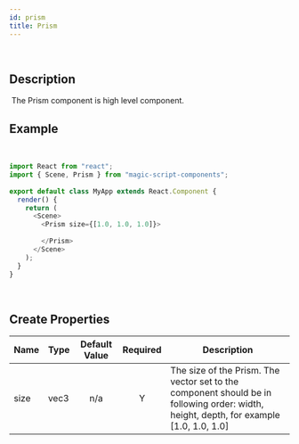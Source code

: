 ```yaml
---
id: prism
title: Prism
---
```

​
## Description
​
The Prism component is high level component.
​
## Example
​
```javascript
import React from "react";
import { Scene, Prism } from "magic-script-components";
​
export default class MyApp extends React.Component {
  render() {
    return (
      <Scene>
        <Prism size={[1.0, 1.0, 1.0]}>
​
        </Prism>
      </Scene>
    );
  }
}
```
​
## Create Properties

| Name | Type | Default Value | Required | Description                                                                                                                            |
| ---- | ---- | :-----------: | :------: | -------------------------------------------------------------------------------------------------------------------------------------- |
| size | vec3 |      n/a      |    Y     | The size of the Prism. The vector set to the component should be in following order: width, height, depth, for example [1.0, 1.0, 1.0] |

